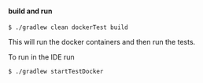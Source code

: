 
#### build and run
```
$ ./gradlew clean dockerTest build
```

This will run the docker containers and then run the tests.

To run in the IDE run

```
$ ./gradlew startTestDocker
```

